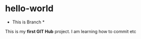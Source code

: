 # hello-world
* This is Branch  * 

This is my **first GIT Hub** project. I am learning how to commit etc 
	

